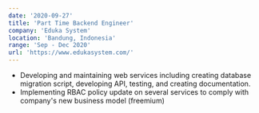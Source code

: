 ```yaml
---
date: '2020-09-27'
title: 'Part Time Backend Engineer'
company: 'Eduka System'
location: 'Bandung, Indonesia'
range: 'Sep - Dec 2020'
url: 'https://www.edukasystem.com/'
---
```


- Developing and maintaining web services including creating database migration script, developing API, testing, and creating documentation.
- Implementing RBAC policy update on several services to comply with company's new business model (freemium)
